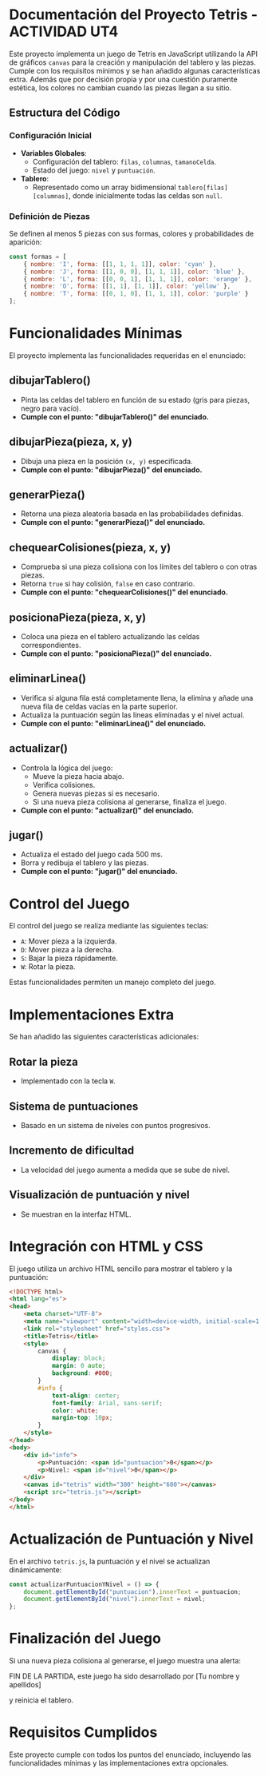 # Documentación del Proyecto Tetris - ACTIVIDAD UT4

Este proyecto implementa un juego de Tetris en JavaScript utilizando la API de gráficos `canvas` para la creación y manipulación del tablero y las piezas. Cumple con los requisitos mínimos y se han añadido algunas características extra. Además que por decisión propia y por una cuestión puramente estética, los colores no cambian cuando las piezas llegan a su sitio.

## Estructura del Código

### Configuración Inicial
- **Variables Globales**:
  - Configuración del tablero: `filas`, `columnas`, `tamanoCelda`.
  - Estado del juego: `nivel` y `puntuación`.
- **Tablero**:
  - Representado como un array bidimensional `tablero[filas][columnas]`, donde inicialmente todas las celdas son `null`.

### Definición de Piezas
Se definen al menos 5 piezas con sus formas, colores y probabilidades de aparición:
```javascript
const formas = [
    { nombre: 'I', forma: [[1, 1, 1, 1]], color: 'cyan' },
    { nombre: 'J', forma: [[1, 0, 0], [1, 1, 1]], color: 'blue' },
    { nombre: 'L', forma: [[0, 0, 1], [1, 1, 1]], color: 'orange' },
    { nombre: 'O', forma: [[1, 1], [1, 1]], color: 'yellow' },
    { nombre: 'T', forma: [[0, 1, 0], [1, 1, 1]], color: 'purple' }
];
```
# Funcionalidades Mínimas

El proyecto implementa las funcionalidades requeridas en el enunciado:

## dibujarTablero()
- Pinta las celdas del tablero en función de su estado (gris para piezas, negro para vacío).
- **Cumple con el punto: "dibujarTablero()" del enunciado.**

## dibujarPieza(pieza, x, y)
- Dibuja una pieza en la posición `(x, y)` especificada.
- **Cumple con el punto: "dibujarPieza()" del enunciado.**

## generarPieza()
- Retorna una pieza aleatoria basada en las probabilidades definidas.
- **Cumple con el punto: "generarPieza()" del enunciado.**

## chequearColisiones(pieza, x, y)
- Comprueba si una pieza colisiona con los límites del tablero o con otras piezas.
- Retorna `true` si hay colisión, `false` en caso contrario.
- **Cumple con el punto: "chequearColisiones()" del enunciado.**

## posicionaPieza(pieza, x, y)
- Coloca una pieza en el tablero actualizando las celdas correspondientes.
- **Cumple con el punto: "posicionaPieza()" del enunciado.**

## eliminarLinea()
- Verifica si alguna fila está completamente llena, la elimina y añade una nueva fila de celdas vacías en la parte superior.
- Actualiza la puntuación según las líneas eliminadas y el nivel actual.
- **Cumple con el punto: "eliminarLinea()" del enunciado.**

## actualizar()
- Controla la lógica del juego:
  - Mueve la pieza hacia abajo.
  - Verifica colisiones.
  - Genera nuevas piezas si es necesario.
  - Si una nueva pieza colisiona al generarse, finaliza el juego.
- **Cumple con el punto: "actualizar()" del enunciado.**

## jugar()
- Actualiza el estado del juego cada 500 ms.
- Borra y redibuja el tablero y las piezas.
- **Cumple con el punto: "jugar()" del enunciado.**

# Control del Juego
El control del juego se realiza mediante las siguientes teclas:
- `A`: Mover pieza a la izquierda.
- `D`: Mover pieza a la derecha.
- `S`: Bajar la pieza rápidamente.
- `W`: Rotar la pieza.

Estas funcionalidades permiten un manejo completo del juego.

# Implementaciones Extra
Se han añadido las siguientes características adicionales:

## Rotar la pieza
- Implementado con la tecla `W`.

## Sistema de puntuaciones
- Basado en un sistema de niveles con puntos progresivos.

## Incremento de dificultad
- La velocidad del juego aumenta a medida que se sube de nivel.

## Visualización de puntuación y nivel
- Se muestran en la interfaz HTML.

# Integración con HTML y CSS
El juego utiliza un archivo HTML sencillo para mostrar el tablero y la puntuación:

```html
<!DOCTYPE html>
<html lang="es">
<head>
    <meta charset="UTF-8">
    <meta name="viewport" content="width=device-width, initial-scale=1.0">
    <link rel="stylesheet" href="styles.css">
    <title>Tetris</title>
    <style>
        canvas {
            display: block;
            margin: 0 auto;
            background: #000;
        }
        #info {
            text-align: center;
            font-family: Arial, sans-serif;
            color: white;
            margin-top: 10px;
        }
    </style>
</head>
<body>
    <div id="info">
        <p>Puntuación: <span id="puntuacion">0</span></p>
        <p>Nivel: <span id="nivel">0</span></p>
    </div>
    <canvas id="tetris" width="300" height="600"></canvas>
    <script src="tetris.js"></script>
</body>
</html>
```
# Actualización de Puntuación y Nivel
En el archivo `tetris.js`, la puntuación y el nivel se actualizan dinámicamente:

```javascript
const actualizarPuntuacionYNivel = () => {
    document.getElementById("puntuacion").innerText = puntuacion;
    document.getElementById("nivel").innerText = nivel;
};
```
# Finalización del Juego
Si una nueva pieza colisiona al generarse, el juego muestra una alerta:

FIN DE LA PARTIDA, este juego ha sido desarrollado por [Tu nombre y apellidos]

y reinicia el tablero.

# Requisitos Cumplidos
Este proyecto cumple con todos los puntos del enunciado, incluyendo las funcionalidades mínimas y las implementaciones extra opcionales.
